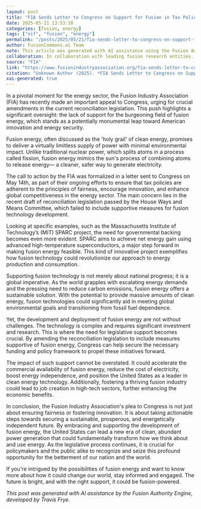 ```yaml
---
layout: post
title: "FIA Sends Letter to Congress on Support for Fusion in Tax Policy to Ensure Fairness, Innovation, and Global Competitiveness"
date: 2025-05-21 13:53:18
categories: [fusion, energy]
tags: ["nif", "fusion", "energy"]
permalink: "/posts/2025/05/21/fia-sends-letter-to-congress-on-support-for-fusion-in-tax-policy-to-ensure-fairness,-innovation,-and-global-competitiveness/"
author: FusionCommons.ai Team
note: This article was generated with AI assistance using the Fusion Authority Engine, developed by Travis Frye.
collaboration: In collaboration with leading fusion research entities.
source: "FIA"
link: "https://www.fusionindustryassociation.org/fia-sends-letter-to-congress-on-support-for-fusion-in-tax-policy-to-ensure-fairness-innovation-and-global-competitiveness/?utm_source=rss&utm_medium=rss&utm_campaign=fia-sends-letter-to-congress-on-support-for-fusion-in-tax-policy-to-ensure-fairness-innovation-and-global-competitiveness"
citation: "Unknown Author (2025). *FIA Sends Letter to Congress on Support for Fusion in Tax Policy to Ensure Fairness, Innovation, and Global Competitiveness*. FIA."
xai-generated: true
---
```


In a pivotal moment for the energy sector, the Fusion Industry Association (FIA) has recently made an important appeal to Congress, urging for crucial amendments in the current reconciliation legislation. This push highlights a significant oversight: the lack of support for the burgeoning field of fusion energy, which stands as a potentially monumental leap toward American innovation and energy security. 

Fusion energy, often discussed as the 'holy grail' of clean energy, promises to deliver a virtually limitless supply of power with minimal environmental impact. Unlike traditional nuclear power, which splits atoms in a process called fission, fusion energy mimics the sun's process of combining atoms to release energy— a cleaner, safer way to generate electricity.

The call to action by the FIA was formalized in a letter sent to Congress on May 14th, as part of their ongoing efforts to ensure that tax policies are adherent to the principles of fairness, encourage innovation, and enhance global competitiveness in the energy sector. The main concern lies in the recent draft of reconciliation legislation passed by the House Ways and Means Committee, which failed to include supportive measures for fusion technology development.

Looking at specific examples, such as the Massachusetts Institute of Technology’s (MIT) SPARC project, the need for governmental backing becomes even more evident. SPARC aims to achieve net energy gain using advanced high-temperature superconductors, a major step forward in making fusion energy feasible. This kind of innovative project exemplifies how fusion technology could revolutionize our approach to energy production and consumption.

Supporting fusion technology is not merely about national progress; it is a global imperative. As the world grapples with escalating energy demands and the pressing need to reduce carbon emissions, fusion energy offers a sustainable solution. With the potential to provide massive amounts of clean energy, fusion technologies could significantly aid in meeting global environmental goals and transitioning from fossil fuel dependence.

Yet, the development and deployment of fusion energy are not without challenges. The technology is complex and requires significant investment and research. This is where the need for legislative support becomes crucial. By amending the reconciliation legislation to include measures supportive of fusion energy, Congress can help secure the necessary funding and policy framework to propel these initiatives forward.

The impact of such support cannot be overstated. It could accelerate the commercial availability of fusion energy, reduce the cost of electricity, boost energy independence, and position the United States as a leader in clean energy technology. Additionally, fostering a thriving fusion industry could lead to job creation in high-tech sectors, further enhancing the economic benefits.

In conclusion, the Fusion Industry Association's plea to Congress is not just about ensuring fairness or fostering innovation. It is about taking actionable steps towards securing a sustainable, prosperous, and energetically independent future. By embracing and supporting the development of fusion energy, the United States can lead a new era of clean, abundant power generation that could fundamentally transform how we think about and use energy. As the legislative process continues, it is crucial for policymakers and the public alike to recognize and seize this profound opportunity for the betterment of our nation and the world.

If you're intrigued by the possibilities of fusion energy and want to know more about how it could change our world, stay informed and engaged. The future is bright, and with the right support, it could be fusion-powered.

*This post was generated with AI assistance by the Fusion Authority Engine, developed by Travis Frye.*
